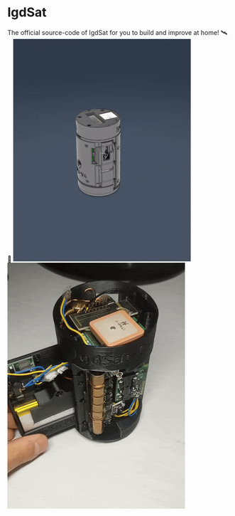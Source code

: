 # IgdSat
The official source-code of IgdSat for you to build and improve at home! 🛰️📡
![gif1](./readme/Animation.gif "Animation")
![gif2](./readme/Build1.gif "Build1")
